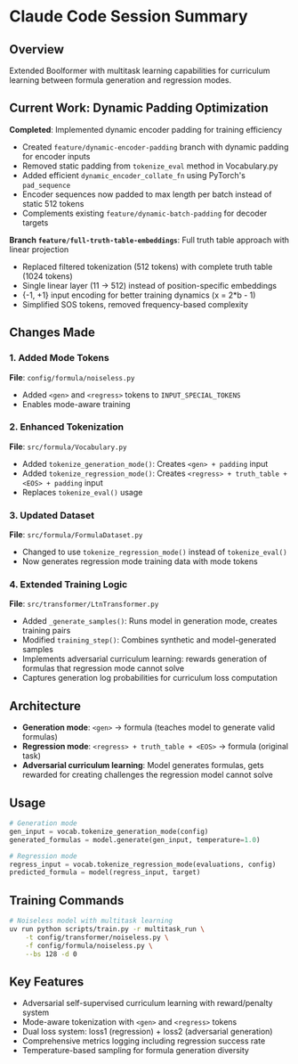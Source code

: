 # Claude Code Session Summary

## Overview
Extended Boolformer with multitask learning capabilities for curriculum learning between formula generation and regression modes.

## Current Work: Dynamic Padding Optimization
**Completed**: Implemented dynamic encoder padding for training efficiency
- Created `feature/dynamic-encoder-padding` branch with dynamic padding for encoder inputs
- Removed static padding from `tokenize_eval` method in Vocabulary.py
- Added efficient `dynamic_encoder_collate_fn` using PyTorch's `pad_sequence`
- Encoder sequences now padded to max length per batch instead of static 512 tokens
- Complements existing `feature/dynamic-batch-padding` for decoder targets

**Branch `feature/full-truth-table-embeddings`**: Full truth table approach with linear projection
- Replaced filtered tokenization (512 tokens) with complete truth table (1024 tokens)
- Single linear layer (11 → 512) instead of position-specific embeddings
- {-1, +1} input encoding for better training dynamics (x = 2*b - 1)
- Simplified SOS tokens, removed frequency-based complexity

## Changes Made

### 1. Added Mode Tokens
**File**: `config/formula/noiseless.py`
- Added `<gen>` and `<regress>` tokens to `INPUT_SPECIAL_TOKENS`
- Enables mode-aware training

### 2. Enhanced Tokenization
**File**: `src/formula/Vocabulary.py`
- Added `tokenize_generation_mode()`: Creates `<gen> + padding` input
- Added `tokenize_regression_mode()`: Creates `<regress> + truth_table + <EOS> + padding` input
- Replaces `tokenize_eval()` usage

### 3. Updated Dataset
**File**: `src/formula/FormulaDataset.py`
- Changed to use `tokenize_regression_mode()` instead of `tokenize_eval()`
- Now generates regression mode training data with mode tokens

### 4. Extended Training Logic
**File**: `src/transformer/LtnTransformer.py`
- Added `_generate_samples()`: Runs model in generation mode, creates training pairs
- Modified `training_step()`: Combines synthetic and model-generated samples
- Implements adversarial curriculum learning: rewards generation of formulas that regression mode cannot solve
- Captures generation log probabilities for curriculum loss computation

## Architecture
- **Generation mode**: `<gen>` → formula (teaches model to generate valid formulas)
- **Regression mode**: `<regress> + truth_table + <EOS>` → formula (original task)
- **Adversarial curriculum learning**: Model generates formulas, gets rewarded for creating challenges the regression model cannot solve

## Usage
```python
# Generation mode
gen_input = vocab.tokenize_generation_mode(config)
generated_formulas = model.generate(gen_input, temperature=1.0)

# Regression mode  
regress_input = vocab.tokenize_regression_mode(evaluations, config)
predicted_formula = model(regress_input, target)
```

## Training Commands
```bash
# Noiseless model with multitask learning
uv run python scripts/train.py -r multitask_run \
    -t config/transformer/noiseless.py \
    -f config/formula/noiseless.py \
    --bs 128 -d 0
```

## Key Features
- Adversarial self-supervised curriculum learning with reward/penalty system
- Mode-aware tokenization with `<gen>` and `<regress>` tokens
- Dual loss system: loss1 (regression) + loss2 (adversarial generation)
- Comprehensive metrics logging including regression success rate
- Temperature-based sampling for formula generation diversity